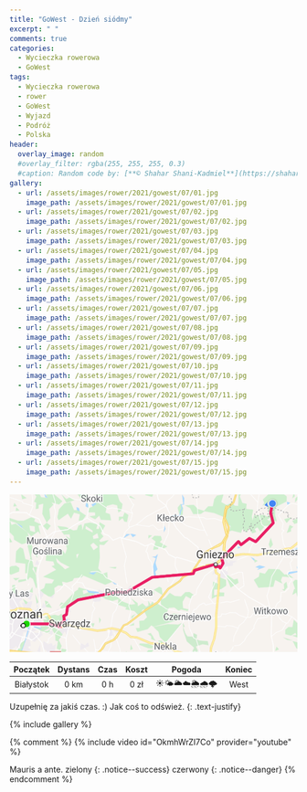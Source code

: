 ```yaml
---
title: "GoWest - Dzień siódmy"
excerpt: " "
comments: true
categories:
  - Wycieczka rowerowa
  - GoWest
tags:
  - Wycieczka rowerowa
  - rower
  - GoWest
  - Wyjazd
  - Podróż
  - Polska
header:
  overlay_image: random
  #overlay_filter: rgba(255, 255, 255, 0.3)
  #caption: Random code by: [**© Shahar Shani-Kadmiel**](https://shaharkadmiel.github.io)"
gallery:
  - url: /assets/images/rower/2021/gowest/07/01.jpg
    image_path: /assets/images/rower/2021/gowest/07/01.jpg        
  - url: /assets/images/rower/2021/gowest/07/02.jpg
    image_path: /assets/images/rower/2021/gowest/07/02.jpg        
  - url: /assets/images/rower/2021/gowest/07/03.jpg
    image_path: /assets/images/rower/2021/gowest/07/03.jpg        
  - url: /assets/images/rower/2021/gowest/07/04.jpg
    image_path: /assets/images/rower/2021/gowest/07/04.jpg        
  - url: /assets/images/rower/2021/gowest/07/05.jpg
    image_path: /assets/images/rower/2021/gowest/07/05.jpg        
  - url: /assets/images/rower/2021/gowest/07/06.jpg
    image_path: /assets/images/rower/2021/gowest/07/06.jpg        
  - url: /assets/images/rower/2021/gowest/07/07.jpg
    image_path: /assets/images/rower/2021/gowest/07/07.jpg        
  - url: /assets/images/rower/2021/gowest/07/08.jpg
    image_path: /assets/images/rower/2021/gowest/07/08.jpg        
  - url: /assets/images/rower/2021/gowest/07/09.jpg
    image_path: /assets/images/rower/2021/gowest/07/09.jpg        
  - url: /assets/images/rower/2021/gowest/07/10.jpg
    image_path: /assets/images/rower/2021/gowest/07/10.jpg        
  - url: /assets/images/rower/2021/gowest/07/11.jpg
    image_path: /assets/images/rower/2021/gowest/07/11.jpg        
  - url: /assets/images/rower/2021/gowest/07/12.jpg
    image_path: /assets/images/rower/2021/gowest/07/12.jpg        
  - url: /assets/images/rower/2021/gowest/07/13.jpg
    image_path: /assets/images/rower/2021/gowest/07/13.jpg        
  - url: /assets/images/rower/2021/gowest/07/14.jpg
    image_path: /assets/images/rower/2021/gowest/07/14.jpg        
  - url: /assets/images/rower/2021/gowest/07/15.jpg
    image_path: /assets/images/rower/2021/gowest/07/15.jpg         
---
```


![mapka](/assets/images/rower/2021/gowest/07/mapka.png)

|Początek|Dystans|Czas|Koszt|Pogoda|Koniec|
|:---:|:---:|:---:|:---:|:---:|:---:|
|Białystok|0 km|0 h|0 zł|☀️🌤️🌥️☁️🌦️🌧️🌩️|West| 


Uzupełnię za jakiś czas. :) Jak coś to odśwież.
{: .text-justify}

<!-- {% include gallery caption="Najciekawsze zdjęcia z dzisiejszego dnia" %} -->

{% include gallery %}

{% comment %}
{% include video id="OkmhWrZI7Co" provider="youtube" %}

Mauris a ante.
zielony
{: .notice--success}
czerwony
{: .notice--danger}
{% endcomment %}
